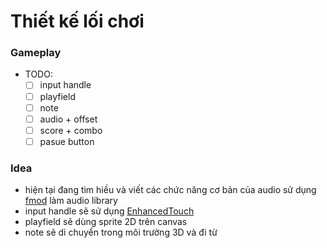 # Thiết kế lối chơi
### Gameplay
- TODO: 
	- [ ] input handle 
	- [ ] playfield
	- [ ] note
	- [ ] audio + offset
	- [ ] score + combo
	- [ ] pasue button

### Idea
- hiện tại đang tìm hiều và viết các chức năng cơ bản của audio sử dụng [fmod](https://www.fmod.com/) làm audio library 
- input handle sẽ sử dụng [EnhancedTouch](https://docs.unity3d.com/Packages/com.unity.inputsystem@1.0/api/UnityEngine.InputSystem.EnhancedTouch.html)
- playfield sẽ dùng sprite 2D trên canvas
- note sẽ di chuyển trong môi trường 3D và đi từ 


